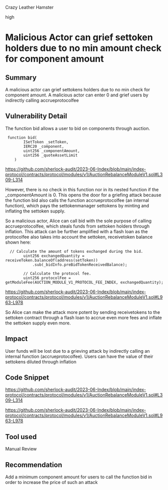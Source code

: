 Crazy Leather Hamster

high

# Malicious Actor can grief settoken holders due to no min amount check for component amount

## Summary
A malicious actor can grief settokens holders due to no min check for component amount. A malicious actor can enter 0 and grief users by indirectly calling accrueprotocolfee

## Vulnerability Detail

The function bid allows a user to bid on components through auction.
```solidity
 function bid(
        ISetToken _setToken,
        IERC20 _component,
        uint256 _componentAmount,
        uint256 _quoteAssetLimit
    )
```

https://github.com/sherlock-audit/2023-06-Index/blob/main/index-protocol/contracts/protocol/modules/v1/AuctionRebalanceModuleV1.sol#L309-L314

However, there is no check in this function nor in its nested function if the _componentAmount is 0. This opens the door for a griefing attack because the function bid also calls the function accrueprotocolfee (an internal function), which pays the settokenmanager settokens by minting and inflating the settoken supply.

So a malicious actor, Alice can call bid with the sole purpose of calling accrueprotocolfee, which steals funds from settoken holders through inflation. This attack can be further amplified with a flash loan as the protocolfee also takes into account the settoken, receivetoken balance shown here:
```solidity
  // Calculate the amount of tokens exchanged during the bid.
        uint256 exchangedQuantity = receiveToken.balanceOf(address(setToken))
            .sub(_bidInfo.preBidTokenReceivedBalance);
        
        // Calculate the protocol fee.
        uint256 protocolFee = getModuleFee(AUCTION_MODULE_V1_PROTOCOL_FEE_INDEX, exchangedQuantity);
```

https://github.com/sherlock-audit/2023-06-Index/blob/main/index-protocol/contracts/protocol/modules/v1/AuctionRebalanceModuleV1.sol#L963-L978

So Alice can make the attack more potent by sending receivetokens  to the settoken contract through a flash loan to accrue even more fees and inflate the settoken supply even more.



## Impact

User funds will be lost due to a grieving attack by indirectly calling an internal function (accrueprotocolfee). Users can have the value of their settokens diluted through inflation


## Code Snippet

https://github.com/sherlock-audit/2023-06-Index/blob/main/index-protocol/contracts/protocol/modules/v1/AuctionRebalanceModuleV1.sol#L309-L314

https://github.com/sherlock-audit/2023-06-Index/blob/main/index-protocol/contracts/protocol/modules/v1/AuctionRebalanceModuleV1.sol#L963-L978



## Tool used

Manual Review

## Recommendation

Add a minimum component amount for users to call the function bid in order to increase the price of such an attack
